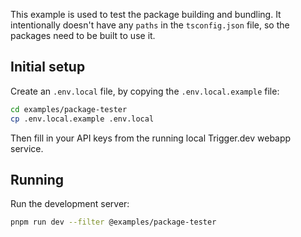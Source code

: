 This example is used to test the package building and bundling. It intentionally doesn't have any `paths` in the `tsconfig.json` file, so the packages need to be built to use it.

## Initial setup

Create an `.env.local` file, by copying the `.env.local.example` file:

```bash
cd examples/package-tester
cp .env.local.example .env.local
```

Then fill in your API keys from the running local Trigger.dev webapp service.

## Running

Run the development server:

```bash
pnpm run dev --filter @examples/package-tester
```
